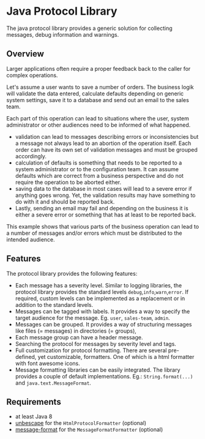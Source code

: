 # Java Protocol Library

The java protocol library provides a generic solution for collecting messages, debug information and warnings. 

## Overview

Larger applications often require a proper feedback back to the caller for complex operations. 

Let's assume a user wants to save a number of orders. The business logik will validate the data entered, calculate defaults depending on generic system settings, save it to a database and send out an email to the sales team.

Each part of this operation can lead to situations where the user, system administrator or other audiences need to be informed of what happened. 

* validation can lead to messages describing errors or inconsistencies but a message not always lead to an abortion of the operation itself. Each order can have its own set of validation messages and must be grouped accordingly.
* calculation of defaults is something that needs to be reported to a system administrator or to the configuration team. It can assume defaults which are correct from a business perspective and do not require the operation to be aborted either.
* saving data to the database in most cases will lead to a severe error if anything goes wrong. Yet, the validation results may have something to do with it and should be reported back.
* Lastly, sending an email may fail and depending on the business it is either a severe error or something that has at least to be reported back.

This example shows that various parts of the business operation can lead to a number of messages and/or errors which must be distributed to the intended audience.

## Features

The protocol library provides the following features:

* Each message has a severity level. Similar to logging libraries, the protocol library provides the standard levels `debug`,`info`,`warn`,`error`. If required, custom levels can be implemented as a replacement or in addition to the standard levels.
* Messages can be tagged with labels. It provides a way to specify the target audience for the message. Eg. `user`, `sales-team`, `admin`.
* Messages can be grouped. It provides a way of structuring messages like files (= messages) in directories (= groups),
* Each message group can have a header message.
* Searching the protocol for messages by severity level and tags.
* Full customization for protocol formatting. There are several pre-defined, yet customizable, formatters. One of which is a html formatter with font awesome icons.
* Message formatting libraries can be easily integrated. The library provides a couple of default implementations. Eg.: `String.format(...)` and `java.text.MessageFormat`.

## Requirements

* at least Java 8
* [unbescape](https://mvnrepository.com/artifact/org.unbescape/unbescape) for the `HtmlProtocolFormatter` (optional)
* [message-format](https://mvnrepository.com/artifact/de.sayayi.lib/message-format) for the `MessageFormatFormatter` (optional)
